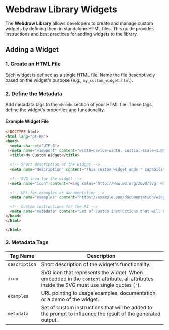 # Webdraw Library Widgets

The **Webdraw Library** allows developers to create and manage custom widgets by defining them in standalone HTML files. This guide provides instructions and best practices for adding widgets to the library.

## Adding a Widget

### 1. Create an HTML File
Each widget is defined as a single HTML file. Name the file descriptively based on the widget's purpose (e.g., `my_custom_widget.html`).

### 2. Define the Metadata
Add metadata tags to the `<head>` section of your HTML file. These tags define the widget's properties and functionality.

#### Example Widget File
```html
<!DOCTYPE html>
<html lang="pt-BR">
<head>
  <meta charset="UTF-8">
  <meta name="viewport" content="width=device-width, initial-scale=1.0">
  <title>My Custom Widget</title>
  
  <!-- Short description of the widget -->
  <meta name="description" content="This custom widget adds * capabilities to your application.">
  
  <!-- SVG icon for the widget -->
  <meta name="icon" content="<svg xmlns='http://www.w3.org/2000/svg' width='48' height='48' viewBox='0 0 28 28' fill='none'><path fill='#ED225D' stroke-miterlimit='10' d='M16.909,10.259l8.533-2.576l1.676,5.156l-8.498,2.899l5.275,7.48 l-4.447,3.225l-5.553-7.348L8.487,26.25l-4.318-3.289l5.275-7.223L0.88,12.647l1.678-5.16l8.598,2.771V1.364h5.754V10.259z'></path></svg>">
  
  <!-- URL for examples or documentation -->
  <meta name="examples" content="https://example.com/documentation/widget-usage">
  
  <!-- Custom instructions for the AI -->
  <meta name="metadata" content="Set of custom instructions that will be added to the prompt to influence the result of the generated output.">
</head>
</html>

</html>
```

### 3. Metadata Tags

| **Tag Name**       | **Description**                                                                            |
|---------------------|--------------------------------------------------------------------------------------------|
| `description`      | Short description of the widget's functionality.                                           |
| `icon`             | SVG icon that represents the widget. When embedded in the `content` attribute, all attributes inside the SVG must use single quotes (`'`).                              |
| `examples`         | URL pointing to usage examples, documentation, or a demo of the widget.                    |
| `metadata`         | Set of custom instructions that will be added to the prompt to influence the result of the generated output.                     |




